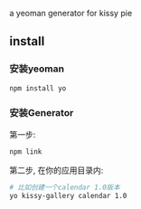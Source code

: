 a yeoman generator for kissy pie

## install
### 安装yeoman
````sh
npm install yo
````

### 安装Generator

第一步:

````sh
npm link
````

第二步, 在你的应用目录内:

````sh
# 比如创建一个calendar 1.0版本
yo kissy-gallery calendar 1.0
````
